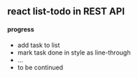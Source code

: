 ## react list-todo in REST API

#### progress
* add task to list
* mark task done in style as line-through 
* ...
* to be continued



